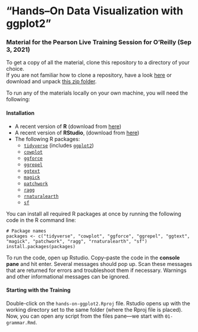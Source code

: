 # “Hands–On Data Visualization with ggplot2”

### Material for the Pearson Live Training Session for O’Reilly (Sep 3, 2021)

To get a copy of all the material, clone this repository to a directory of your choice.  
If you are not familiar how to clone a repository, have a look [here](https://docs.github.com/en/github/creating-cloning-and-archiving-repositories/cloning-a-repository-from-github/cloning-a-repository) or download and unpack [this zip folder]().  
  
To run any of the materials locally on your own machine, you will need the following:

#### Installation

- A recent version of **R** (download from [here](https://cloud.r-project.org/)) 
- A recent version of **RStudio**, (download from [here](https://rstudio.com/products/rstudio/download/#download))
- The following R packages:
  + [`tidyverse`](https://www.tidyverse.org/) (includes [`ggplot2`](https://ggplot2.tidyverse.org/))
  + [`cowplot`](https://wilkelab.org/cowplot/index.html)
  + [`ggforce`](https://ggforce.data-imaginist.com/)
  + [`ggrepel`](https://ggrepel.slowkow.com/)
  + [`ggtext`](https://wilkelab.org/ggtext/)
  + [`magick`](https://docs.ropensci.org/magick/)
  + [`patchwork`](https://patchwork.data-imaginist.com/)
  + [`ragg`](https://ragg.r-lib.org/)
  + [`rnaturalearth`](https://docs.ropensci.org/rnaturalearth/)
  + [`sf`](https://r-spatial.github.io/sf/)

You can install all required R packages at once by running the following code in the R command line:

```{r install, eval=FALSE, echo=TRUE}
# Package names
packages <- c("tidyverse", "cowplot", "ggforce", "ggrepel", "ggtext", "magick", "patchwork", "ragg", "rnaturalearth", "sf")
install.packages(packages)
```

To run the code, open up Rstudio. Copy–paste the code in the **console pane** and hit enter. Several messages should pop up. Scan these messages that are returned for errors and troubleshoot them if necessary. Warnings and other informational messages can be ignored.

#### Starting with the Training

Double-click on the `hands-on-ggplot2.Rproj` file. Rstudio opens up with the working directory set to the same folder (where the Rproj file is placed). Now, you can open any script from the files pane—we start with `01-grammar.Rmd`.
